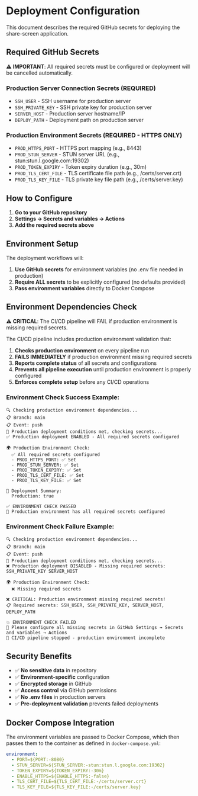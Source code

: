 # Deployment Configuration

This document describes the required GitHub secrets for deploying the share-screen application.

## Required GitHub Secrets

⚠️ **IMPORTANT**: All required secrets must be configured or deployment will be cancelled automatically.

### Production Server Connection Secrets (REQUIRED)
- `SSH_USER` - SSH username for production server
- `SSH_PRIVATE_KEY` - SSH private key for production server
- `SERVER_HOST` - Production server hostname/IP
- `DEPLOY_PATH` - Deployment path on production server

### Production Environment Secrets (REQUIRED - HTTPS ONLY)
- `PROD_HTTPS_PORT` - HTTPS port mapping (e.g., 8443)
- `PROD_STUN_SERVER` - STUN server URL (e.g., stun:stun.l.google.com:19302)
- `PROD_TOKEN_EXPIRY` - Token expiry duration (e.g., 30m)
- `PROD_TLS_CERT_FILE` - TLS certificate file path (e.g., /certs/server.crt)
- `PROD_TLS_KEY_FILE` - TLS private key file path (e.g., /certs/server.key)

## How to Configure

1. **Go to your GitHub repository**
2. **Settings → Secrets and variables → Actions**
3. **Add the required secrets above**

## Environment Setup

The deployment workflows will:
1. **Use GitHub secrets** for environment variables (no .env file needed in production)
2. **Require ALL secrets** to be explicitly configured (no defaults provided)
3. **Pass environment variables** directly to Docker Compose

## Environment Dependencies Check

⚠️ **CRITICAL**: The CI/CD pipeline will FAIL if production environment is missing required secrets.

The CI/CD pipeline includes production environment validation that:

1. **Checks production environment** on every pipeline run
2. **FAILS IMMEDIATELY** if production environment missing required secrets
3. **Reports complete status** of all secrets and configurations
4. **Prevents all pipeline execution** until production environment is properly configured
5. **Enforces complete setup** before any CI/CD operations

### Environment Check Success Example:
```
🔍 Checking production environment dependencies...
📋 Branch: main
📋 Event: push
🎯 Production deployment conditions met, checking secrets...
✅ Production deployment ENABLED - All required secrets configured

🌍 Production Environment Check:
  ✅ All required secrets configured
  - PROD_HTTPS_PORT: ✅ Set
  - PROD_STUN_SERVER: ✅ Set
  - PROD_TOKEN_EXPIRY: ✅ Set
  - PROD_TLS_CERT_FILE: ✅ Set
  - PROD_TLS_KEY_FILE: ✅ Set

🎯 Deployment Summary:
  Production: true

✅ ENVIRONMENT CHECK PASSED
🎯 Production environment has all required secrets configured
```

### Environment Check Failure Example:
```
🔍 Checking production environment dependencies...
📋 Branch: main
📋 Event: push
🎯 Production deployment conditions met, checking secrets...
❌ Production deployment DISABLED - Missing required secrets: SSH_PRIVATE_KEY SERVER_HOST

🌍 Production Environment Check:
  ❌ Missing required secrets

❌ CRITICAL: Production environment missing required secrets!
📋 Required secrets: SSH_USER, SSH_PRIVATE_KEY, SERVER_HOST, DEPLOY_PATH

💥 ENVIRONMENT CHECK FAILED
📖 Please configure all missing secrets in GitHub Settings → Secrets and variables → Actions
🚫 CI/CD pipeline stopped - production environment incomplete
```

## Security Benefits

- ✅ **No sensitive data** in repository
- ✅ **Environment-specific** configuration
- ✅ **Encrypted storage** in GitHub
- ✅ **Access control** via GitHub permissions
- ✅ **No .env files** in production servers
- ✅ **Pre-deployment validation** prevents failed deployments

## Docker Compose Integration

The environment variables are passed to Docker Compose, which then passes them to the container as defined in `docker-compose.yml`:

```yaml
environment:
  - PORT=${PORT:-8080}
  - STUN_SERVER=${STUN_SERVER:-stun:stun.l.google.com:19302}
  - TOKEN_EXPIRY=${TOKEN_EXPIRY:-30m}
  - ENABLE_HTTPS=${ENABLE_HTTPS:-false}
  - TLS_CERT_FILE=${TLS_CERT_FILE:-/certs/server.crt}
  - TLS_KEY_FILE=${TLS_KEY_FILE:-/certs/server.key}
```